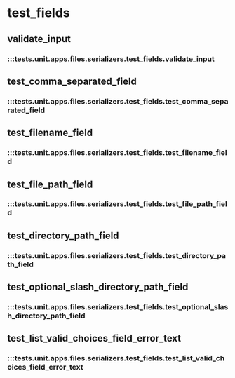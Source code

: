 # test_fields

## validate_input

### :::tests.unit.apps.files.serializers.test_fields.validate_input

## test_comma_separated_field

### :::tests.unit.apps.files.serializers.test_fields.test_comma_separated_field

## test_filename_field

### :::tests.unit.apps.files.serializers.test_fields.test_filename_field

## test_file_path_field

### :::tests.unit.apps.files.serializers.test_fields.test_file_path_field

## test_directory_path_field

### :::tests.unit.apps.files.serializers.test_fields.test_directory_path_field

## test_optional_slash_directory_path_field

### :::tests.unit.apps.files.serializers.test_fields.test_optional_slash_directory_path_field

## test_list_valid_choices_field_error_text

### :::tests.unit.apps.files.serializers.test_fields.test_list_valid_choices_field_error_text

